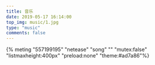 ```yaml
---
title: 音乐
date: 2019-05-17 16:14:00
top_img: music/1.jpg
type: "music"
comments: false
---
```




{% meting "557199195" "netease" "song" "" "mutex:false" "listmaxheight:400px" "preload:none" "theme:#ad7a86"%}

<source src="music/The Way I Still Love You - Reynard Silva【中英動態歌詞Lyrics】.mp4" type="video/mp4">
